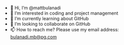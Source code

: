- 👋 Hi, I’m @mattbulanadi
- 👀 I’m interested in coding and project management
- 🌱 I’m currently learning about GitHub
- 💞️ I’m looking to collaborate on GitHub
- 📫 How to reach me? Please use my email address: bulanadi.mb@pg.com

<!---
mattbulanadi/mattbulanadi is a ✨ special ✨ repository because its `README.md` (this file) appears on your GitHub profile.
You can click the Preview link to take a look at your changes.
--->
